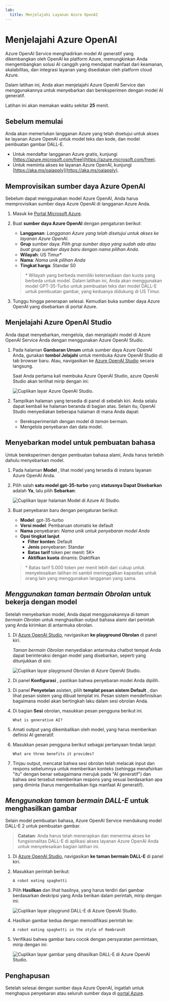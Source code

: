 ```yaml
---
lab:
  title: Menjelajahi Layanan Azure OpenAI
---
```


# Menjelajahi Azure OpenAI

Azure OpenAI Service menghadirkan model AI generatif yang dikembangkan oleh OpenAI ke platform Azure, memungkinkan Anda mengembangkan solusi AI canggih yang mendapat manfaat dari keamanan, skalabilitas, dan integrasi layanan yang disediakan oleh platform cloud Azure.

Dalam latihan ini, Anda akan menjelajahi Azure OpenAI Service dan menggunakannya untuk menyebarkan dan bereksperimen dengan model AI generatif.

Latihan ini akan memakan waktu sekitar **25** menit.

## Sebelum memulai

Anda akan memerlukan langganan Azure yang telah disetujui untuk akses ke layanan Azure OpenAI untuk model teks dan kode, dan model pembuatan gambar DALL-E.

- Untuk mendaftar langganan Azure gratis, kunjungi [https://azure.microsoft.com/free](https://azure.microsoft.com/free).
- Untuk meminta akses ke layanan Azure OpenAI, kunjungi [https://aka.ms/oaiapply](https://aka.ms/oaiapply).

## Memprovisikan sumber daya Azure OpenAI

Sebelum dapat menggunakan model Azure OpenAI, Anda harus memprovisikan sumber daya Azure OpenAI di langganan Azure Anda.

1. Masuk ke [Portal Microsoft Azure](https://portal.azure.com).
2. Buat **sumber daya Azure OpenAI** dengan pengaturan berikut:
    - **Langganan**: *Langganan Azure yang telah disetujui untuk akses ke layanan Azure OpenAI.*
    - **Grup** sumber daya: *Pilih grup sumber daya yang sudah ada atau buat grup sumber daya baru dengan nama pilihan Anda.*
    - **Wilayah**: US Timur\*
    - **Nama**: *Nama unik pilihan Anda*
    - **Tingkat harga**: Standar S0

    > \* Wilayah yang berbeda memiliki ketersediaan dan kuota yang berbeda untuk model. Dalam latihan ini, Anda akan menggunakan model GPT-35-Turbo untuk pembuatan teks dan model DALL-E untuk pembuatan gambar, yang keduanya didukung di US Timur.

3. Tunggu hingga penerapan selesai. Kemudian buka sumber daya Azure OpenAI yang disebarkan di portal Azure.

## Menjelajahi Azure OpenAI Studio

Anda dapat menyebarkan, mengelola, dan menjelajahi model di Azure OpenAI Service Anda dengan menggunakan Azure OpenAI Studio.

1. Pada halaman **Gambaran Umum** untuk sumber daya Azure OpenAI Anda, gunakan **tombol Jelajahi** untuk membuka Azure OpenAI Studio di tab browser baru. Atau, navigasikan ke [Azure OpenAI Studio](https://oai.azure.com/) secara langsung.

    Saat Anda pertama kali membuka Azure OpenAI Studio, azure OpenAI Studio akan terlihat mirip dengan ini:

    ![Cuplikan layar Azure OpenAI Studio.](./media/generative-ai/ai-studio.png)

1. Tampilkan halaman yang tersedia di panel di sebelah kiri. Anda selalu dapat kembali ke halaman beranda di bagian atas. Selain itu, OpenAI Studio menyediakan beberapa halaman di mana Anda dapat:
    - Bereksperimenlah dengan model di *taman* bermain.
    - Mengelola penyebaran dan data model.

## Menyebarkan model untuk pembuatan bahasa

Untuk bereksperimen dengan pembuatan bahasa alami, Anda harus terlebih dahulu menyebarkan model.

1. Pada halaman **Model** , lihat model yang tersedia di instans layanan Azure OpenAI Anda.
1. Pilih salah **satu model gpt-35-turbo** yang **statusnya Dapat Disebarkan** adalah **Ya**, lalu pilih **Sebarkan**:

    ![Cuplikan layar halaman Model di Azure AI Studio.](./media/generative-ai/deploy-model.png)

1. Buat penyebaran baru dengan pengaturan berikut:
    - **Model**: gpt-35-turbo
    - **Versi model**: Pembaruan otomatis ke default
    - **Nama** penyebaran: *Nama unik untuk penyebaran model Anda*
    - **Opsi tingkat lanjut**
        - **Filter konten**: Default
        - **Jenis** penyebaran: Standar
        - **Batas tarif** token per menit: 5K\*
        - **Aktifkan kuota** dinamis: Diaktifkan

    > \* Batas tarif 5.000 token per menit lebih dari cukup untuk menyelesaikan latihan ini sambil meninggalkan kapasitas untuk orang lain yang menggunakan langganan yang sama.

## *Menggunakan taman bermain Obrolan* untuk bekerja dengan model

Setelah menyebarkan model, Anda dapat menggunakannya di *taman bermain Obrolan* untuk menghasilkan output bahasa alami dari perintah yang Anda kirimkan di antarmuka obrolan.

1. Di [Azure OpenAI Studio](https://oai.azure.com/), navigasikan **ke playground Obrolan** di panel kiri.

    *Taman bermain Obrolan* menyediakan antarmuka chatbot tempat Anda dapat berinteraksi dengan model yang disebarkan, seperti yang ditunjukkan di sini:

    ![Cuplikan layar playground Obrolan di Azure OpenAI Studio.](./media/generative-ai/chat-playground.png)

1. Di panel **Konfigurasi** , pastikan bahwa penyebaran model Anda dipilih.
1. Di panel **Penyetelan** asisten, pilih **templat pesan sistem Default** , dan lihat pesan sistem yang dibuat templat ini. Pesan sistem mendefinisikan bagaimana model akan bertingkah laku dalam sesi obrolan Anda.
1. Di bagian **Sesi** obrolan, masukkan pesan pengguna berikut ini.

    ```
   What is generative AI?
    ```

1. Amati output yang dikembalikan oleh model, yang harus memberikan definisi AI generatif.
1. Masukkan pesan pengguna berikut sebagai pertanyaan tindak lanjut:

    ```
   What are three benefits it provides?
    ```

1. Tinjau output, mencatat bahwa sesi obrolan telah melacak input dan respons sebelumnya untuk memberikan konteks (sehingga menafsirkan "itu" dengan benar sebagaimana merujuk pada "AI generatif") dan bahwa sesi tersebut memberikan respons yang sesuai berdasarkan apa yang diminta (harus mengembalikan tiga manfaat AI generatif).

## *Menggunakan taman bermain DALL-E* untuk menghasilkan gambar

Selain model pembuatan bahasa, Azure OpenAI Service mendukung model DALL-E 2 untuk pembuatan gambar.

> **Catatan**: Anda harus telah menerapkan dan menerima akses ke fungsionalitas DALL-E di aplikasi akses layanan Azure OpenAI Anda untuk menyelesaikan bagian latihan ini.

1. Di [Azure OpenAI Studio](https://oai.azure.com/), navigasikan **ke taman bermain DALL-E** di panel kiri.
1. Masukkan perintah berikut:

    ```
    A robot eating spaghetti
    ```

1. Pilih **Hasilkan** dan lihat hasilnya, yang harus terdiri dari gambar berdasarkan deskripsi yang Anda berikan dalam perintah, mirip dengan ini:

    ![Cuplikan layar playgrund DALL-E di Azure OpenAI Studio.](./media/generative-ai/dall-e-playground.png)

1. Hasilkan gambar kedua dengan memodifikasi perintah ke:

    ```
    A robot eating spaghetti in the style of Rembrandt
    ```
1. Verifikasi bahwa gambar baru cocok dengan persyaratan permintaan, mirip dengan ini:

    ![Cuplikan layar gambar yang dihasilkan DALL-E di Azure OpenAI Studio.](./media/generative-ai/dall-e-results.png)

## Penghapusan

Setelah selesai dengan sumber daya Azure OpenAI, ingatlah untuk menghapus penyebaran atau seluruh sumber daya di [portal Azure](https://portal.azure.com/?azure-portal=true).
